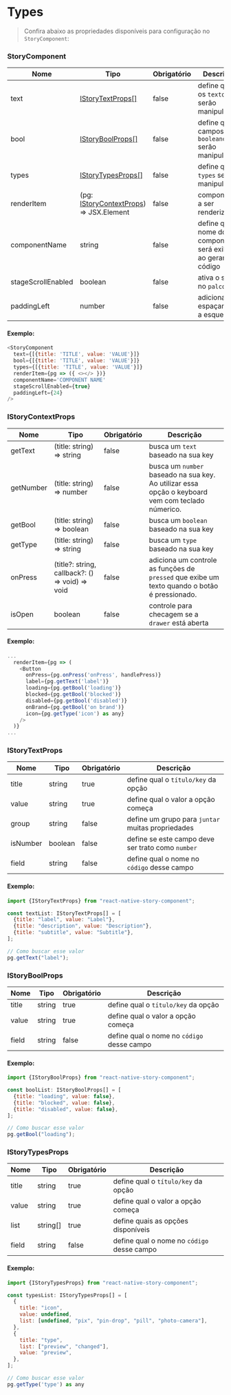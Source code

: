 # Types

> Confira abaixo as propriedades disponíveis para configuração no `StoryComponent`:

### StoryComponent

| Nome               | Tipo                                                           | Obrigatório | Descrição                                                       |
| ------------------ | -------------------------------------------------------------- | ----------- | --------------------------------------------------------------- |
| text               | [IStoryTextProps[]](#istorytextprops)                          | false       | define quais os `textos` serão manipulados                      |
| bool               | [IStoryBoolProps[]](#istoryboolprops)                          | false       | define quais campos `booleanos` serão manipulados               |
| types              | [IStoryTypesProps[]](#istorytypesprops)                        | false       | define quais `types` serão manipulados                          |
| renderItem         | (pg: [IStoryContextProps](#istorycontextprops)) => JSX.Element | false       | componente a ser renderizado                                    |
| componentName      | string                                                         | false       | define qual o nome do componente será exibido ao gerar o código |
| stageScrollEnabled | boolean                                                        | false       | ativa o scroll no `palco`                                       |
| paddingLeft        | number                                                         | false       | adiciona um espaçamento a esquerda                              |

#### Exemplo:

```js
<StoryComponent
  text={[{title: 'TITLE', value: 'VALUE'}]}
  bool={[{title: 'TITLE', value: 'VALUE'}]}
  types={[{title: 'TITLE', value: 'VALUE'}]}
  renderItem={pg => ({ <></> })}
  componentName='COMPONENT NAME'
  stageScrollEnabled={true}
  paddingLeft={24}
/>
```

### IStoryContextProps

| Nome      | Tipo                                            | Obrigatório | Descrição                                                                                         |
| --------- | ----------------------------------------------- | ----------- | ------------------------------------------------------------------------------------------------- |
| getText   | (title: string) => string                       | false       | busca um `text` baseado na sua key                                                                |
| getNumber | (title: string) => number                       | false       | busca um `number` baseado na sua key. Ao utilizar essa opção o keyboard vem com teclado númerico. |
| getBool   | (title: string) => boolean                      | false       | busca um `boolean` baseado na sua key                                                             |
| getType   | (title: string) => string                       | false       | busca um `type` baseado na sua key                                                                |
| onPress   | (title?: string, callback?: () => void) => void | false       | adiciona um controle as funções de `pressed` que exibe um texto quando o botão é pressionado.     |
| isOpen    | boolean                                         | false       | controle para checagem se a `drawer` está aberta                                                  |

#### Exemplo:

```js
...
  renderItem={pg => (
    <Button
      onPress={pg.onPress('onPress', handlePress)}
      label={pg.getText('label')}
      loading={pg.getBool('loading')}
      blocked={pg.getBool('blocked')}
      disabled={pg.getBool('disabled')}
      onBrand={pg.getBool('on brand')}
      icon={pg.getType('icon') as any}
    />
  )}
...
```

### IStoryTextProps

| Nome     | Tipo    | Obrigatório | Descrição                                         |
| -------- | ------- | ----------- | ------------------------------------------------- |
| title    | string  | true        | define qual o `título/key` da opção               |
| value    | string  | true        | define qual o valor a opção começa                |
| group    | string  | false       | define um grupo para `juntar` muitas propriedades |
| isNumber | boolean | false       | define se este campo deve ser trato como `number` |
| field    | string  | false       | define qual o nome no `código` desse campo        |

#### Exemplo:

```js
import {IStoryTextProps} from "react-native-story-component";

const textList: IStoryTextProps[] = [
  {title: "label", value: "Label"},
  {title: "description", value: "Description"},
  {title: "subtitle", value: "Subtitle"},
];

// Como buscar esse valor
pg.getText("label");
```

### IStoryBoolProps

| Nome  | Tipo   | Obrigatório | Descrição                                  |
| ----- | ------ | ----------- | ------------------------------------------ |
| title | string | true        | define qual o `título/key` da opção        |
| value | string | true        | define qual o valor a opção começa         |
| field | string | false       | define qual o nome no `código` desse campo |

#### Exemplo:

```js
import {IStoryBoolProps} from "react-native-story-component";

const boolList: IStoryBoolProps[] = [
  {title: "loading", value: false},
  {title: "blocked", value: false},
  {title: "disabled", value: false},
];

// Como buscar esse valor
pg.getBool("loading");
```

### IStoryTypesProps

| Nome  | Tipo     | Obrigatório | Descrição                                  |
| ----- | -------- | ----------- | ------------------------------------------ |
| title | string   | true        | define qual o `título/key` da opção        |
| value | string   | true        | define qual o valor a opção começa         |
| list  | string[] | true        | define quais as opções disponíveis         |
| field | string   | false       | define qual o nome no `código` desse campo |

#### Exemplo:

```js
import {IStoryTypesProps} from "react-native-story-component";

const typesList: IStoryTypesProps[] = [
  {
    title: "icon",
    value: undefined,
    list: [undefined, "pix", "pin-drop", "pill", "photo-camera"],
  },
  {
    title: "type",
    list: ["preview", "changed"],
    value: "preview",
  },
];

// Como buscar esse valor
pg.getType('type') as any
```
